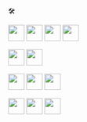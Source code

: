 🛠

<img src="https://cdn.jsdelivr.net/gh/devicons/devicon/icons/python/python-original.svg" width="33" height="33" />  <img src="https://cdn.jsdelivr.net/gh/devicons/devicon/icons/numpy/numpy-original.svg" width="33" height="33" />  <img src="https://cdn.jsdelivr.net/gh/devicons/devicon/icons/pandas/pandas-original.svg" width="33" height="33" />  <img src="https://cdn.jsdelivr.net/gh/devicons/devicon/icons/tensorflow/tensorflow-original.svg" width="33" height="33" />

<img src="https://cdn.jsdelivr.net/gh/devicons/devicon/icons/java/java-original.svg" width="33" height="33"/>  <img src="https://cdn.jsdelivr.net/gh/devicons/devicon/icons/spring/spring-original.svg" width="33" height="33" />

<img src="https://cdn.jsdelivr.net/gh/devicons/devicon/icons/javascript/javascript-original.svg" width="33" height="33" />  <img src="https://cdn.jsdelivr.net/gh/devicons/devicon/icons/nodejs/nodejs-original.svg" width="33" height="33"/>  <img src="https://cdn.jsdelivr.net/gh/devicons/devicon/icons/react/react-original.svg" width="33" height="33" />

<img src="https://cdn.jsdelivr.net/gh/devicons/devicon/icons/c/c-original.svg" width="33" height="33"/> 

<img src="https://cdn.jsdelivr.net/gh/devicons/devicon/icons/postgresql/postgresql-original.svg" width="33" height="33" />

<img src="https://cdn.jsdelivr.net/gh/devicons/devicon/icons/flutter/flutter-original.svg" width="33" height="33"/>



  
